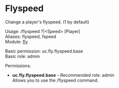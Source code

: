 Flyspeed
====
Change a player's flyspeed. (1 by default)

Usage: /flyspeed ?|\<Speed\> \[Player\]<br>
Aliases: flyspeed, fspeed<br>
Module: [fly](../modules/fly.md)<br>

Basic permission: uc.fly.flyspeed.base<br>
Basic role: admin<br>

Permissions: <br>
* **uc.fly.flyspeed.base** - Recommended role: admin<br>Allows you to use the /flyspeed command.
